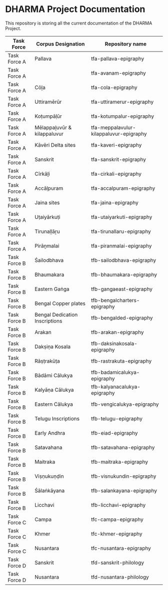 # DHARMA Project Documentation

This repository is storing all the current documentation of the DHARMA Project.


|Task Force|Corpus Designation|Repository name|
|--|--|--|
|Task Force A|Pallava|tfa-pallava-epigraphy|
|Task Force A||tfa-avanam-epigraphy|
|Task Force A|Cōḻa|tfa-cola-epigraphy|
|Task Force A|Uttiramērūr|tfa-uttiramerur-epigraphy|
|Task Force A|Koṭumpāḷūr|tfa-kotumpalur-epigraphy|
|Task Force A|Mēlappaḻuvūr & kilappaluvur|tfa-meppalavulur-kilappaluvur-epigraphy|
|Task Force A|Kāvēri Delta sites|tfa-kaveri-epigraphy|
|Task Force A|Sanskrit|tfa-sanskrit-epigraphy|
|Task Force A|Cīrkāḻi|tfa-cirkali-epigraphy|
|Task Force A|Accāḷpuram|tfa-accalpuram-epigraphy|
|Task Force A|Jaina sites|tfa-jaina-epigraphy|
|Task Force A|Uṭaiyārkuṭi|tfa-utaiyarkuti-epigraphy|
|Task Force A|Tirunaḷḷāṟu|tfa-tirunallaru-epigraphy|
|Task Force A|Pirāṉmalai|tfa-piranmalai-epigraphy|
|Task Force B|Śailodbhava|tfb-sailodbhava-epigraphy|
|Task Force B|Bhaumakara|tfb-bhaumakara-epigraphy|
|Task Force B|Eastern Gaṅga|tfb-gangaeast-epigraphy|
|Task Force B|Bengal Copper plates|tfb-bengalcharters-epigraphy|
|Task Force B|Bengal Dedication Inscriptions|tfb-bengalded-epigraphy|
|Task Force B|Arakan|tfb-arakan-epigraphy|
|Task Force B|Dakṣiṇa Kosala|tfb-daksinakosala-epigraphy|
|Task Force B|Rāṣṭrakūṭa|tfb-rastrakuta-epigraphy|
|Task Force B|Bādāmi Cālukya|tfb-badamicalukya-epigraphy|
|Task Force B|Kalyāṇa Cālukya|tfb-kalyanacalukya-epigraphy|
|Task Force B|Eastern Cālukya|tfb-vengicalukya-epigraphy|
|Task Force B|Telugu Inscriptions|tfb-telugu-epigraphy|
|Task Force B|Early Andhra|tfb-eiad-epigraphy|
|Task Force B|Satavahana|tfb-satavahana-epigraphy|
|Task Force B|Maitraka|tfb-maitraka-epigraphy|
|Task Force B|Viṣṇukuṇḍin|tfb-visnukundin-epigraphy|
|Task Force B|Śālaṅkāyana|tfb-salankayana-epigraphy|
|Task Force B|Licchavi|tfb-licchavi-epigraphy|
|Task Force C|Campa|tfc-campa-epigraphy|
|Task Force C|Khmer|tfc-khmer-epigraphy|
|Task Force C|Nusantara|tfc-nusantara-epigraphy|
|Task Force D|Sanskrit|tfd-sanskrit-philology|
|Task Force D|Nusantara|tfd-nusantara-philology|
